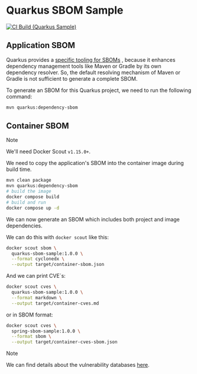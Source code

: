 # Quarkus SBOM Sample

[![CI Build (Quarkus Sample)](https://github.com/ueberfuhr-samples/sbom/actions/workflows/ci-quarkus.yml/badge.svg)](https://github.com/ueberfuhr-samples/sbom/actions/workflows/ci-quarkus.yml)

## Application SBOM

Quarkus provides a [specific tooling for SBOMs](https://quarkus.io/guides/cyclonedx) , because it enhances dependency management tools like Maven or Gradle by its own dependency resolver. So, the default resolving mechanism of Maven or Gradle is not sufficient to generate a complete SBOM.

To generate an SBOM for this Quarkus project, we need to run the following command:

```bash
mvn quarkus:dependency-sbom
```

## Container SBOM

> [!NOTE]  
> We'll need Docker Scout `v1.15.0+`.

We need to copy the application's SBOM into the container image during build time.

```bash
mvn clean package
mvn quarkus:dependency-sbom
# build the image
docker compose build
# build and run
docker compose up -d
```

We can now generate an SBOM which includes both project and image dependencies.

We can do this with `docker scout` like this:
```bash
docker scout sbom \
  quarkus-sbom-sample:1.0.0 \
  --format cyclonedx \
  --output target/container-sbom.json
```

And we can print CVE´s:
```bash
docker scout cves \
  quarkus-sbom-sample:1.0.0 \
  --format markdown \
  --output target/container-cves.md
```

or in SBOM format:

```bash
docker scout cves \
  spring-sbom-sample:1.0.0 \
  --format sbom \
  --output target/container-cves-sbom.json
```

> [!NOTE]  
> We can find details about the vulnerability databases [here](https://docs.docker.com/scout/deep-dive/advisory-db-sources/).

